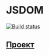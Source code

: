 # JSDOM

[![Build status](https://ci.appveyor.com/api/projects/status/tr3qq7pja589y73j?svg=true)](https://ci.appveyor.com/project/VMoiseev/jsdom)

## [Проект](https://vmoiseev.github.io/JSDOM/)
